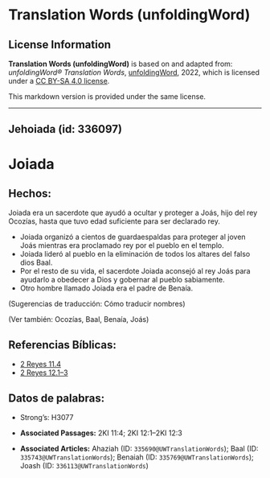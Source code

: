 # Translation Words (unfoldingWord)

## License Information

**Translation Words (unfoldingWord)** is based on and adapted from: _unfoldingWord® Translation Words_, [unfoldingWord](https://unfoldingword.org/utw), 2022, which is licensed under a [CC BY-SA 4.0 license](https://creativecommons.org/licenses/by-sa/4.0/legalcode.en).

This markdown version is provided under the same license.



--------------------------------

## Jehoiada (id: 336097)

Joiada
======

Hechos:
-------

Joiada era un sacerdote que ayudó a ocultar y proteger a Joás, hijo del rey Ocozías, hasta que tuvo edad suficiente para ser declarado rey.

* Joiada organizó a cientos de guardaespaldas para proteger al joven Joás mientras era proclamado rey por el pueblo en el templo.
* Joiada lideró al pueblo en la eliminación de todos los altares del falso dios Baal.
* Por el resto de su vida, el sacerdote Joiada aconsejó al rey Joás para ayudarlo a obedecer a Dios y gobernar al pueblo sabiamente.
* Otro hombre llamado Joiada era el padre de Benaía.

(Sugerencias de traducción: Cómo traducir nombres)

(Ver también: Ocozías, Baal, Benaía, Joás)

Referencias Bíblicas:
---------------------

* [2 Reyes 11\.4](https://ref.ly/2Kgs11:4)
* [2 Reyes 12\.1–3](https://ref.ly/2Kgs12:1-2Kgs12:3)

Datos de palabras:
------------------

* Strong’s: H3077

* **Associated Passages:** 2KI 11:4; 2KI 12:1–2KI 12:3
* **Associated Articles:** Ahaziah (ID: `335690@UWTranslationWords`); Baal (ID: `335743@UWTranslationWords`); Benaiah (ID: `335769@UWTranslationWords`); Joash (ID: `336113@UWTranslationWords`)

